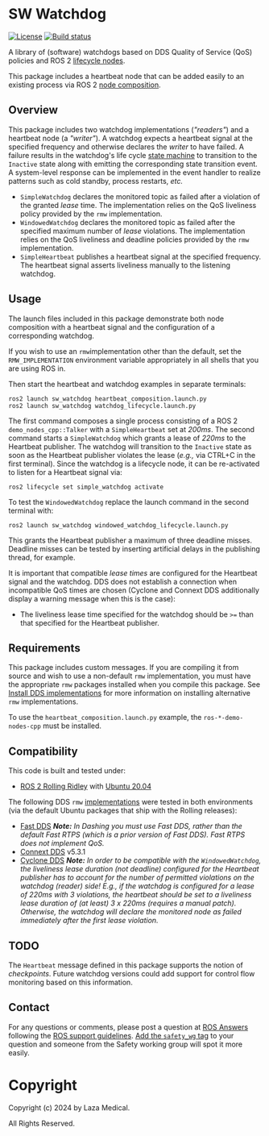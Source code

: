 # SW Watchdog

[![License](https://img.shields.io/badge/License-Apache%202-blue.svg)](https://github.com/micro-ROS/system_modes/blob/master/LICENSE)
[![Build status](https://github.com/ros-safety/software_watchdogs/actions/workflows/build_and_test.yml/badge.svg)](https://github.com/ros-safety/software_watchdogs/actions)

A library of (software) watchdogs based on DDS Quality of Service (QoS) policies and ROS 2 [lifecycle nodes](https://github.com/ros2/demos/blob/master/lifecycle/README.rst).

This package includes a heartbeat node that can be added easily to an existing process via ROS 2 [node composition](https://index.ros.org/doc/ros2/Tutorials/Composition/).

## Overview

This package includes two watchdog implementations (*"readers"*) and a heartbeat node (a *"writer"*). A watchdog expects a heartbeat signal at the specified frequency and otherwise declares the *writer* to have failed. A failure results in the watchdog's life cycle [state machine](https://design.ros2.org/articles/node_lifecycle.html) to transition to the `Inactive` state along with emitting the corresponding state transition event. A system-level response can be implemented in the event handler to realize patterns such as cold standby, process restarts, *etc.*

* `SimpleWatchdog` declares the monitored topic as failed after a violation of the granted *lease* time. The implementation relies on the QoS liveliness policy provided by the `rmw` implementation.
* `WindowedWatchdog` declares the monitored topic as failed after the specified maximum number of *lease* violations. The implementation relies on the QoS liveliness and deadline policies provided by the `rmw` implementation.
* `SimpleHeartbeat` publishes a heartbeat signal at the specified frequency. The heartbeat signal asserts liveliness manually to the listening watchdog.

## Usage

The launch files included in this package demonstrate both node composition with a heartbeat signal and the configuration of a corresponding watchdog.

If you wish to use an `rmw`implementation other than the default, set the `RMW_IMPLEMENTATION` environment variable appropriately in all shells that you are using ROS in.

Then start the heartbeat and watchdog examples in separate terminals:
```
ros2 launch sw_watchdog heartbeat_composition.launch.py
ros2 launch sw_watchdog watchdog_lifecycle.launch.py

```
The first command composes a single process consisting of a ROS 2 `demo_nodes_cpp::Talker` with a `SimpleHeartbeat` set at *200ms*. The second command starts a `SimpleWatchdog` which grants a lease of *220ms* to the Heartbeat publisher. The watchdog will transition to the `Inactive` state as soon as the Heartbeat publisher violates the lease (*e.g.,* via CTRL+C in the first terminal). Since the watchdog is a lifecycle node, it can be re-activated to listen for a Heartbeat signal via:
```
ros2 lifecycle set simple_watchdog activate
```

To test the `WindowedWatchdog` replace the launch command in the second terminal with:
```
ros2 launch sw_watchdog windowed_watchdog_lifecycle.launch.py
```
This grants the Heartbeat publisher a maximum of three deadline misses. Deadline misses can be tested by inserting artificial delays in the publishing thread, for example.

It is important that compatible *lease times* are configured for the Heartbeat signal and the watchdog. DDS does not establish a connection when incompatible QoS times are chosen (Cyclone and Connext DDS additionally display a warning message when this is the case):
* The liveliness lease time specified for the watchdog should be `>=` than that specified for the Heartbeat publisher.

## Requirements

This package includes custom messages.
If you are compiling it from source and wish to use a non-default `rmw` implementation, you must have the appropriate `rmw` packages installed when you compile this package.
See [Install DDS implementations](https://index.ros.org/doc/ros2/Installation/DDS-Implementations/) for more information on installing alternative `rmw` implementations.

To use the `heartbeat_composition.launch.py` example, the `ros-*-demo-nodes-cpp` must be installed.

## Compatibility

This code is built and tested under:

* [ROS 2 Rolling Ridley](https://index.ros.org/doc/ros2/Installation/Rolling/) with [Ubuntu 20.04](http://releases.ubuntu.com/20.04/)

The following DDS `rmw` [implementations](https://index.ros.org/doc/ros2/Concepts/DDS-and-ROS-middleware-implementations/) were tested in both environments (via the default Ubuntu packages that ship with the Rolling releases):
* [Fast DDS](https://www.eprosima.com/index.php/products-all/eprosima-fast-dds)
  _**Note:** In Dashing you must use Fast DDS, rather than the default Fast RTPS (which is a prior version of Fast DDS). Fast RTPS does not implement QoS._
* [Connext DDS](https://www.rti.com/products/) v5.3.1
* [Cyclone DDS](https://projects.eclipse.org/projects/iot.cyclonedds)
  _**Note:** In order to be compatible with the `WindowedWatchdog`, the liveliness lease duration (not deadline) configured for the Heartbeat publisher has to account for the number of permitted violations on the watchdog (reader) side! E.g., if the watchdog is configured for a lease of *220ms* with *3* violations, the heartbeat should be set to a liveliness lease duration of (at least) *3 x 220ms* (requires a manual patch). Otherwise, the watchdog will declare the monitored node as failed immediately after the first lease violation._

## TODO

The `Heartbeat` message defined in this package supports the notion of *checkpoints*. Future watchdog versions could add support for control flow monitoring based on this information.

## Contact

For any questions or comments, please post a question at [ROS Answers](http://answers.ros.org/questions) following the [ROS support guidelines](http://wiki.ros.org/Support).
[Add the `safety_wg` tag](https://answers.ros.org/questions/ask/?tags=safety_wg) to your question and someone from the Safety working group will spot it more easily.

# Copyright

Copyright (c) 2024 by Laza Medical.

All Rights Reserved.
